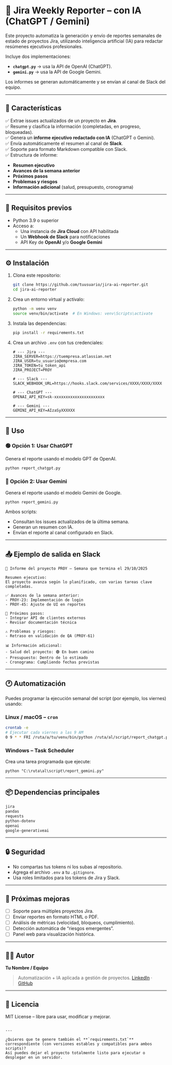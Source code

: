 # 🤖 Jira Weekly Reporter – con IA (ChatGPT / Gemini)

Este proyecto automatiza la generación y envío de reportes semanales de estado de proyectos Jira, utilizando inteligencia artificial (IA) para redactar resúmenes ejecutivos profesionales.

Incluye dos implementaciones:
- **`chatgpt.py`** → usa la API de OpenAI (ChatGPT).
- **`gemini.py`** → usa la API de Google Gemini.

Los informes se generan automáticamente y se envían al canal de Slack del equipo.

---

## 🚀 Características

✅ Extrae issues actualizados de un proyecto en **Jira**.  
✅ Resume y clasifica la información (completadas, en progreso, bloqueadas).  
✅ Genera un **informe ejecutivo redactado con IA** (ChatGPT o Gemini).  
✅ Envía automáticamente el resumen al canal de **Slack**.  
✅ Soporte para formato Markdown compatible con Slack.  
✅ Estructura de informe:
- **Resumen ejecutivo**
- **Avances de la semana anterior**
- **Próximos pasos**
- **Problemas y riesgos**
- **Información adicional** (salud, presupuesto, cronograma)

---

## 🧩 Requisitos previos

- Python 3.9 o superior  
- Acceso a:
  - Una instancia de **Jira Cloud** con API habilitada
  - Un **Webhook de Slack** para notificaciones
  - API Key de **OpenAI** y/o **Google Gemini**

---

## ⚙️ Instalación

1. Clona este repositorio:
   ```bash
   git clone https://github.com/tuusuario/jira-ai-reporter.git
   cd jira-ai-reporter
    ````

2. Crea un entorno virtual y actívalo:

   ```bash
   python -m venv venv
   source venv/bin/activate  # En Windows: venv\Scripts\activate
   ```

3. Instala las dependencias:

   ```bash
   pip install -r requirements.txt
   ```

4. Crea un archivo `.env` con tus credenciales:

   ```env
   # --- Jira ---
   JIRA_SERVER=https://tuempresa.atlassian.net
   JIRA_USER=tu_usuario@empresa.com
   JIRA_TOKEN=tu_token_api
   JIRA_PROJECT=PROY

   # --- Slack ---
   SLACK_WEBHOOK_URL=https://hooks.slack.com/services/XXXX/XXXX/XXXX

   # --- ChatGPT ---
   OPENAI_API_KEY=sk-xxxxxxxxxxxxxxxxxxxxxx

   # --- Gemini ---
   GEMINI_API_KEY=AIzaSyXXXXXX
   ```

---

## 🧠 Uso

### 🟢 Opción 1: Usar ChatGPT

Genera el reporte usando el modelo GPT de OpenAI.

```bash
python report_chatgpt.py
```

### 🔵 Opción 2: Usar Gemini

Genera el reporte usando el modelo Gemini de Google.

```bash
python report_gemini.py
```

Ambos scripts:

* Consultan los issues actualizados de la última semana.
* Generan un resumen con IA.
* Envían el reporte al canal configurado en Slack.

---

## 📤 Ejemplo de salida en Slack

```
📅 Informe del proyecto PROY – Semana que termina el 29/10/2025

Resumen ejecutivo:
El proyecto avanza según lo planificado, con varias tareas clave completadas.

✅ Avances de la semana anterior:
- PROY-23: Implementación de login
- PROY-45: Ajuste de UI en reportes

🚀 Próximos pasos:
- Integrar API de clientes externos
- Revisar documentación técnica

⚠️ Problemas y riesgos:
- Retraso en validación de QA (PROY-61)

📊 Información adicional:
- Salud del proyecto: 🟢 En buen camino
- Presupuesto: Dentro de lo estimado
- Cronograma: Cumpliendo fechas previstas
```

---

## 🕐 Automatización

Puedes programar la ejecución semanal del script (por ejemplo, los viernes) usando:

### Linux / macOS – `cron`

```bash
crontab -e
# Ejecutar cada viernes a las 9 AM
0 9 * * FRI /ruta/a/tu/venv/bin/python /ruta/al/script/report_chatgpt.py
```

### Windows – Task Scheduler

Crea una tarea programada que ejecute:

```
python "C:\ruta\al\script\report_gemini.py"
```

---

## 📦 Dependencias principales

```txt
jira
pandas
requests
python-dotenv
openai
google-generativeai
```

---

## 🔒 Seguridad

* No compartas tus tokens ni los subas al repositorio.
* Agrega el archivo `.env` a tu `.gitignore`.
* Usa roles limitados para los tokens de Jira y Slack.

---

## 🧭 Próximas mejoras

* [ ] Soporte para múltiples proyectos Jira.
* [ ] Enviar reportes en formato HTML o PDF.
* [ ] Análisis de métricas (velocidad, bloqueos, cumplimiento).
* [ ] Detección automática de “riesgos emergentes”.
* [ ] Panel web para visualización histórica.

---

## 👨‍💻 Autor

**Tu Nombre / Equipo**

> Automatización + IA aplicada a gestión de proyectos.
> [LinkedIn](https://linkedin.com/in/tuusuario) · [GitHub](https://github.com/tuusuario)

---

## 📜 Licencia

MIT License – libre para usar, modificar y mejorar.

```

---

¿Quieres que te genere también el **`requirements.txt`** correspondiente (con versiones estables y compatibles para ambos scripts)?  
Así puedes dejar el proyecto totalmente listo para ejecutar o desplegar en un servidor.
```
